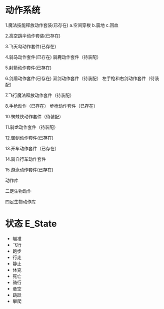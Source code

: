 #	动作系统

1.魔法技能释放动作套装(已存在)
	a.空间穿梭
	b.震地
	c.回血

2.高空跳伞动作套装(已存在)

3.飞天勾动作套件(已存在)

4.骑马动作套件(已存在)
  骑鹿动作套件（待装配）

5.射箭动作套件(已存在)

6.剑盾动作套件(已存在)
  双剑动作套件（待装配）
  左手枪和右剑动作套件（待装配）

7.飞行魔法释放动作套件（待装配）

8.手枪动作（已存在）
  步枪动作套件（已存在）

10.蜘蛛侠动作套件（待装配）

11.骑龙动作套件（待装配）

12.御剑动作套件(已存在)

13.开车动作套件（已存在）

14.骑自行车动作套件

15.游泳动作套件(已存在)

动作库


二足生物动作

四足生物动作库

# 状态 E_State

*	瞄准
*	飞行
*	跑步
*	行走
*	静止
*	休克
*	死亡
*	骑行
*	悬空
*	跳跃
*	攀爬


